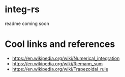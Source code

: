 # integ-rs

readme coming soon

# Cool links and references
 - https://en.wikipedia.org/wiki/Numerical_integration
 - https://en.wikipedia.org/wiki/Riemann_sum
 - https://en.wikipedia.org/wiki/Trapezoidal_rule
